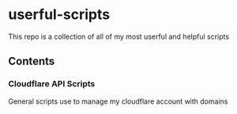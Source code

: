 # userful-scripts
This repo is a collection of all of my most userful and helpful scripts


## Contents

### Cloudflare API Scripts
General scripts use to manage my cloudflare account with domains